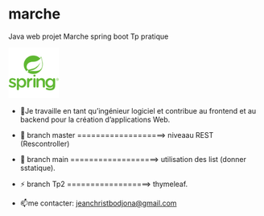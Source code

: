 # marche
Java web projet Marche spring boot  Tp pratique

  <img src="https://github.com/devicons/devicon/blob/master/icons/spring/spring-original-wordmark.svg" title="Spring" alt="Spring" width="100" height="100"/>&nbsp;
  

- :telescope:Je travaille en tant qu’ingénieur logiciel et contribue au frontend et au backend pour la création d’applications Web.

- :seedling: branch master  ===================> niveaau REST (Rescontroller)

- :seedling:  branch main ===================> utilisation des list (donner sstatique).

- :zap: branch Tp2 ==================> thymeleaf.

- :mailbox:me contacter: jeanchristbodjona@gmail.com
